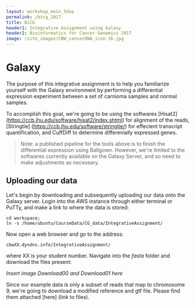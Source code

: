 ```yaml
---
layout: workshop_main_5day
permalink: /bicg_2017
title: BiCG
header1: Integrative Assignment using Galaxy
header2: Bioinformatics for Cancer Genomics 2017
image: /site_images/CBW_cancerDNA_icon-16.jpg
---
```


# Galaxy

The purpose of this integrative assignment is to help you familiarize yourself with the Galaxy environment by performing a differential expression experiment between a set of carnioma samples and normal samples.

To accomplish this goal, we're going to be using the softwares [Hisat2] (https://ccb.jhu.edu/software/hisat2/index.shtml) for alignment of the reads, [Stringtie] (https://ccb.jhu.edu/software/stringtie/) for effecient transcript quantification, and CuffDiff to determine differenially expressed genes.

>Note: a published pipeline for the tools above is to finish the differential expression using Ballgown. However, we're limited to the softwares currently available on the Galaxy Server, and so need to make adjustments as necessary.

## Uploading our data

Let's begin by downloading and subsequently uploading our data onto the Galaxy server. Login into the AWS instance through either terminal or PuTTy, and make a link to where the data is stored:

```
cd workspace;
ln -s /home/ubuntu/CourseData/CG_data/IntegrativeAssignment/
```

Now open a web browser and go to the address:

```
cbwXX.dyndns.info/IntegrativeAssignment/
```

where XX is your student number. Navigate into the _fasta_ folder and download the files present:

*Insert image Download00 and Download01 here*

Since our example data is only a subset of reads that map to chromosome 9, we're going to download a modified reference and gtf file. Please find them attached [here] (link to files).



